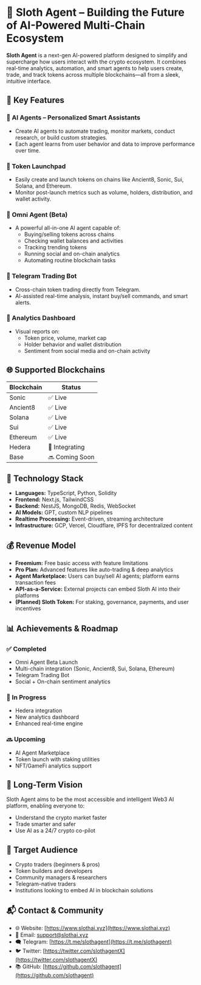# 🦥 Sloth Agent – Building the Future of AI-Powered Multi-Chain Ecosystem

**Sloth Agent** is a next-gen AI-powered platform designed to simplify and supercharge how users interact with the crypto ecosystem. It combines real-time analytics, automation, and smart agents to help users create, trade, and track tokens across multiple blockchains—all from a sleek, intuitive interface.

## 🚀 Key Features

### 🔹 AI Agents – Personalized Smart Assistants
- Create AI agents to automate trading, monitor markets, conduct research, or build custom strategies.
- Each agent learns from user behavior and data to improve performance over time.

### 🔹 Token Launchpad
- Easily create and launch tokens on chains like Ancient8, Sonic, Sui, Solana, and Ethereum.
- Monitor post-launch metrics such as volume, holders, distribution, and wallet activity.

### 🔹 Omni Agent (Beta)
- A powerful all-in-one AI agent capable of:
  - Buying/selling tokens across chains  
  - Checking wallet balances and activities  
  - Tracking trending tokens  
  - Running social and on-chain analytics  
  - Automating routine blockchain tasks

### 🔹 Telegram Trading Bot
- Cross-chain token trading directly from Telegram.  
- AI-assisted real-time analysis, instant buy/sell commands, and smart alerts.

### 🔹 Analytics Dashboard
- Visual reports on:
  - Token price, volume, market cap  
  - Holder behavior and wallet distribution  
  - Sentiment from social media and on-chain activity  


## 🌐 Supported Blockchains

| Blockchain     | Status         |
|----------------|----------------|
| Sonic          | ✅ Live         |
| Ancient8       | ✅ Live         |
| Solana         | ✅ Live         |
| Sui            | ✅ Live         |
| Ethereum       | ✅ Live         |
| Hedera         | 🔄 Integrating  |
| Base           | 🔜 Coming Soon  |

## 🧠 Technology Stack

- **Languages:** TypeScript, Python, Solidity  
- **Frontend:** Next.js, TailwindCSS  
- **Backend:** NestJS, MongoDB, Redis, WebSocket  
- **AI Models:** GPT, custom NLP pipelines  
- **Realtime Processing:** Event-driven, streaming architecture  
- **Infrastructure:** GCP, Vercel, Cloudflare, IPFS for decentralized content  

## 💰 Revenue Model

- **Freemium:** Free basic access with feature limitations  
- **Pro Plan:** Advanced features like auto-trading & deep analytics  
- **Agent Marketplace:** Users can buy/sell AI agents; platform earns transaction fees  
- **API-as-a-Service:** External projects can embed Sloth AI into their platforms  
- **(Planned) Sloth Token:** For staking, governance, payments, and user incentives

## 📊 Achievements & Roadmap

### ✅ Completed
- Omni Agent Beta Launch  
- Multi-chain integration (Sonic, Ancient8, Sui, Solana, Ethereum)  
- Telegram Trading Bot  
- Social + On-chain sentiment analytics  

### 🔄 In Progress
- Hedera integration  
- New analytics dashboard  
- Enhanced real-time engine  

### 🔜 Upcoming
- AI Agent Marketplace  
- Token launch with staking utilities  
- NFT/GameFi analytics support  

## 🎯 Long-Term Vision

Sloth Agent aims to be the most accessible and intelligent Web3 AI platform, enabling everyone to:
- Understand the crypto market faster  
- Trade smarter and safer  
- Use AI as a 24/7 crypto co-pilot

## 👥 Target Audience

- Crypto traders (beginners & pros)  
- Token builders and developers  
- Community managers & researchers  
- Telegram-native traders  
- Institutions looking to embed AI in blockchain solutions

## 📬 Contact & Community

- 🌐 Website: [https://www.slothai.xyz](https://www.slothai.xyz)
- 📩 Email: support@slothai.xyz 
- 🗨 Telegram: [https://t.me/slothagent](https://t.me/slothagent)  
- 🐦 Twitter: [https://twitter.com/slothagentX](https://twitter.com/slothagentX)  
- 📚 GitHub: [https://github.com/slothagent](https://github.com/slothagent)
